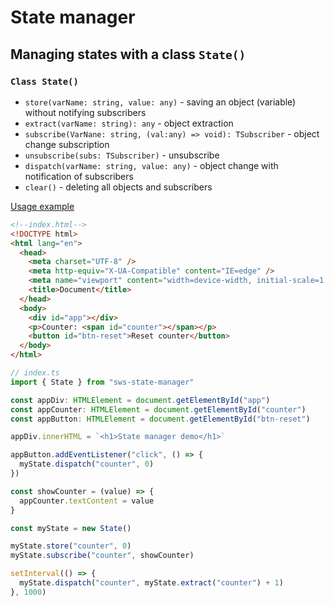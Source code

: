 # State manager

## Managing states with a class `State()`

### **`Class State()`**

- `store(varName: string, value: any)` - saving an object (variable) without notifying subscribers
- `extract(varName: string): any` - object extraction
- `subscribe(VarNane: string, (val:any) => void): TSubscriber` - object change subscription
- `unsubscribe(subs: TSubscriber)` - unsubscribe
- `dispatch(varName: string, value: any)` - object change with notification of subscribers
- `clear()` - deleting all objects and subscribers

[Usage example](https://stackblitz.com/edit/sws-state-manager?file=index.ts)

```HTML
<!--index.html-->
<!DOCTYPE html>
<html lang="en">
  <head>
    <meta charset="UTF-8" />
    <meta http-equiv="X-UA-Compatible" content="IE=edge" />
    <meta name="viewport" content="width=device-width, initial-scale=1.0" />
    <title>Document</title>
  </head>
  <body>
    <div id="app"></div>
    <p>Counter: <span id="counter"></span></p>
    <button id="btn-reset">Reset counter</button>
  </body>
</html>
```

```typescript
// index.ts
import { State } from "sws-state-manager"

const appDiv: HTMLElement = document.getElementById("app")
const appCounter: HTMLElement = document.getElementById("counter")
const appButton: HTMLElement = document.getElementById("btn-reset")

appDiv.innerHTML = `<h1>State manager demo</h1>`

appButton.addEventListener("click", () => {
  myState.dispatch("counter", 0)
})

const showCounter = (value) => {
  appCounter.textContent = value
}

const myState = new State()

myState.store("counter", 0)
myState.subscribe("counter", showCounter)

setInterval(() => {
  myState.dispatch("counter", myState.extract("counter") + 1)
}, 1000)
```
